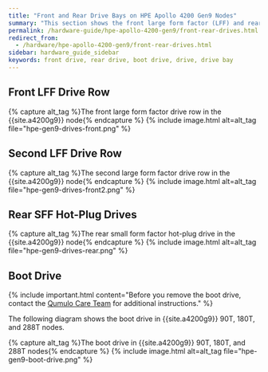 ```yaml
---
title: "Front and Rear Drive Bays on HPE Apollo 4200 Gen9 Nodes"
summary: "This section shows the front large form factor (LFF) and rear small form factor (SFF) drive bays in HPE Apollo 4200 Gen9 nodes."
permalink: /hardware-guide/hpe-apollo-4200-gen9/front-rear-drives.html
redirect_from:
  - /hardware/hpe-apollo-4200-gen9/front-rear-drives.html
sidebar: hardware_guide_sidebar
keywords: front drive, rear drive, boot drive, drive, drive bay
---
```


## Front LFF Drive Row
{% capture alt_tag %}The front large form factor drive row in the {{site.a4200g9}} node{% endcapture %}
{% include image.html alt=alt_tag file="hpe-gen9-drives-front.png" %}

## Second LFF Drive Row
{% capture alt_tag %}The second large form factor drive row in the {{site.a4200g9}} node{% endcapture %}
{% include image.html alt=alt_tag file="hpe-gen9-drives-front2.png" %}

## Rear SFF Hot-Plug Drives
{% capture alt_tag %}The rear small form factor hot-plug drive in the {{site.a4200g9}} node{% endcapture %}
{% include image.html alt=alt_tag file="hpe-gen9-drives-rear.png" %}

## Boot Drive
{% include important.html content="Before you remove the boot drive, contact the [Qumulo Care Team](https://care.qumulo.com/hc/en-us/articles/115008409408) for additional instructions." %}

The following diagram shows the boot drive in {{site.a4200g9}} 90T, 180T, and 288T nodes.

{% capture alt_tag %}The boot drive in {{site.a4200g9}} 90T, 180T, and 288T nodes{% endcapture %}
{% include image.html alt=alt_tag file="hpe-gen9-boot-drive.png" %}
